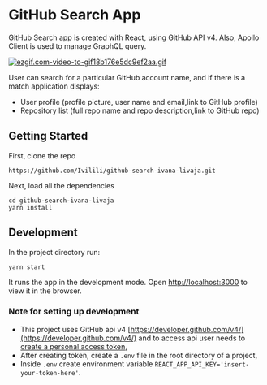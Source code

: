 # GitHub Search App
GitHub Search app is created with React, using GitHub API v4.
Also, Apollo Client is used to manage GraphQL query.

[![ezgif.com-video-to-gif18b176e5dc9ef2aa.gif](https://s5.gifyu.com/images/ezgif.com-video-to-gif18b176e5dc9ef2aa.gif)](https://gifyu.com/image/mMyl)


User can search for a particular GitHub account name, and if there is a match application displays:

* User profile (profile picture, user name and email,link to GitHub profile)  
* Repository list (full repo name and repo description,link to GitHub repo)

## Getting Started

First, clone the repo

```
https://github.com/Ivilili/github-search-ivana-livaja.git

```
Next, load all the dependencies

```
cd github-search-ivana-livaja
yarn install

```

## Development

In the project directory run:

```
yarn start

```
It runs the app in the development mode.
Open [http://localhost:3000](http://localhost:3000) to view it in the browser.

### Note for setting up development

* This project uses GitHub api v4 [https://developer.github.com/v4/](https://developer.github.com/v4/) and
to access api user needs to [create a personal access token](https://help.github.com/en/github/authenticating-to-github/creating-a-personal-access-token-for-the-command-line#creating-a-token),
* After creating token, create a `.env` file in the root directory of a project,
* Inside `.env` create environment variable `REACT_APP_API_KEY='insert-your-token-here'`.


